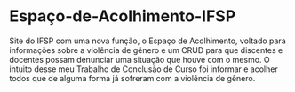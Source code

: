 # Espaço-de-Acolhimento-IFSP
Site do IFSP com uma nova função, o Espaço de Acolhimento, voltado para informações sobre a violência de gênero e um CRUD para que discentes e docentes possam denunciar uma situação que houve com o mesmo. O intuito desse meu Trabalho de Conclusão de Curso foi informar e acolher todos que de alguma forma já sofreram com a violência de gênero.
